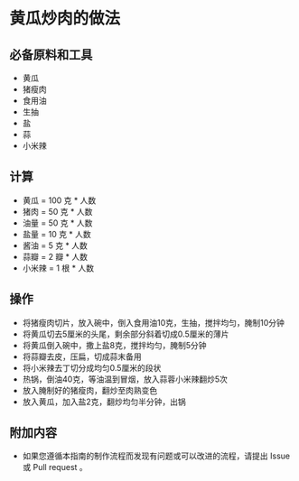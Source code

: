 # 黄瓜炒肉的做法

## 必备原料和工具

* 黄瓜
* 猪瘦肉
* 食用油
* 生抽
* 盐
* 蒜
* 小米辣

## 计算

* 黄瓜 = 100 克  * 人数
* 猪肉 = 50 克  * 人数
* 油量 = 50 克 * 人数
* 盐量 = 10  克  * 人数
* 酱油 = 5  克  * 人数
* 蒜瓣 = 2  瓣  * 人数
* 小米辣 = 1  根  * 人数

## 操作

* 将猪瘦肉切片，放入碗中，倒入食用油10克，生抽，搅拌均匀，腌制10分钟
* 将黄瓜切去5厘米的头尾，剩余部分斜着切成0.5厘米的薄片
* 将黄瓜倒入碗中，撒上盐8克，搅拌均匀，腌制5分钟
* 将蒜瓣去皮，压扁，切成蒜末备用
* 将小米辣去丁切分成均匀0.5厘米的段状
* 热锅，倒油40克，等油温到冒烟，放入蒜蓉小米辣翻炒5次
* 放入腌制好的猪瘦肉，翻炒至肉熟变色
* 放入黄瓜，加入盐2克，翻炒均匀半分钟，出锅
  

## 附加内容

* 如果您遵循本指南的制作流程而发现有问题或可以改进的流程，请提出 Issue 或 Pull request 。
